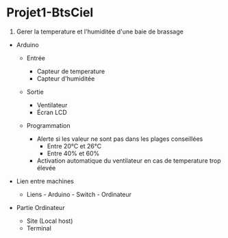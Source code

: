 # Projet1-BtsCiel

1) Gerer la temperature et l'humiditée d'une baie de brassage

- Arduino
     - Entrée
         - Capteur de temperature
         - Capteur d'humiditée
      
     - Sortie
         - Ventilateur
         - Écran LCD

     - Programmation
         - Alerte si les valeur ne sont pas dans les plages conseillées
           - Entre 20°C et 26°C
           - Entre 40% et 60%
         - Activation automatique du ventilateur en cas de temperature trop élevée

- Lien entre machines
     - Liens
            - Arduino
            - Switch
            - Ordinateur

- Partie Ordinateur
     - Site (Local host)
     - Terminal
